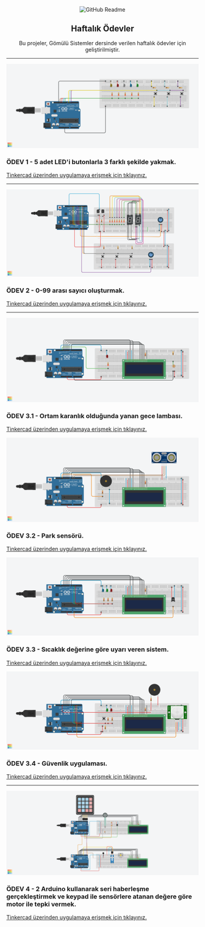 <p align="center">
 <img width="99px" height="75px" src="https://github.com/nejlasahin/gomulu_sistemler/blob/main/README/logo.png" align="center" alt="GitHub Readme" />
 <h2 align="center">Haftalık Ödevler</h2>
 <p align="center">Bu projeler, Gömülü Sistemler dersinde verilen haftalık ödevler için geliştirilmiştir.</p>
</p>

---
![](./odev_1/circuit-design/odev1.png)
### ÖDEV 1 - 5 adet LED'i butonlarla 3 farklı şekilde yakmak.
[Tinkercad üzerinden uygulamaya erişmek için tıklayınız.](https://www.tinkercad.com/things/2Bv68uwMsGA)

---
![](./odev_2/circuit-design/odev2.png)
### ÖDEV 2 - 0-99 arası sayıcı oluşturmak.
[Tinkercad üzerinden uygulamaya erişmek için tıklayınız.](https://www.tinkercad.com/things/hBaAnGTJzfU)

---
![](./odev_3/circuit-design/odev3.1.png)
### ÖDEV 3.1 - Ortam karanlık olduğunda yanan gece lambası.
[Tinkercad üzerinden uygulamaya erişmek için tıklayınız.](https://www.tinkercad.com/things/1VxzkJ0X3Xy)

![](./odev_3/circuit-design/odev3.2.png)
### ÖDEV 3.2 - Park sensörü.
[Tinkercad üzerinden uygulamaya erişmek için tıklayınız.](https://www.tinkercad.com/things/2nonT9hfrXY)

![](./odev_3/circuit-design/odev3.3.png)
### ÖDEV 3.3 - Sıcaklık değerine göre uyarı veren sistem.
[Tinkercad üzerinden uygulamaya erişmek için tıklayınız.](https://www.tinkercad.com/things/lmTA46y3VdH)

![](./odev_3/circuit-design/odev3.4.png)
### ÖDEV 3.4 - Güvenlik uygulaması.
[Tinkercad üzerinden uygulamaya erişmek için tıklayınız.](https://www.tinkercad.com/things/jB9YJtYYfDs)

---
![](./odev_4/circuit-design/odev4.png)
### ÖDEV 4 - 2 Arduino kullanarak seri haberleşme gerçekleştirmek ve keypad ile sensörlere atanan değere göre motor ile tepki vermek.
[Tinkercad üzerinden uygulamaya erişmek için tıklayınız.](https://www.tinkercad.com/things/1LL5ltj1nSQ)
